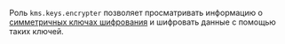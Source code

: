 Роль `kms.keys.encrypter` позволяет просматривать информацию о [симметричных ключах шифрования](../../../kms/concepts/key.md) и шифровать данные с помощью таких ключей.
